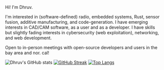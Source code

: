 Hi! I'm Dhruv.

I'm interested in (software-defined) radio, embedded systems, Rust, sensor fusion, additive manufacturing, and code-generation. I have emerging interests in CAD/CAM software, as a user and as a developer. I have skills but  slightly fading interests in cybersecurity (web exploitation), networking, and web development.

Open to in-person meetings with open-source developers and users in the bay area and nor. cal! 

![Dhruv's GitHub stats](https://github-readme-stats.vercel.app/api?username=dgramop&show_icons=true&theme=transparent)
[![GitHub Streak](https://streak-stats.demolab.com/?user=dgramop)](https://git.io/streak-stats)
[![Top Langs](https://github-readme-stats.vercel.app/api/top-langs/?username=dgramop&hide=g-code)](https://github.com/anuraghazra/github-readme-stats)
